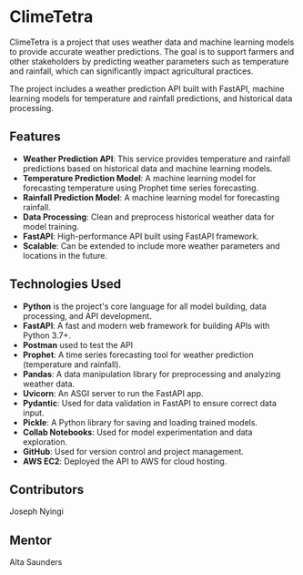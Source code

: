 # ClimeTetra

ClimeTetra is a project that uses weather data and machine learning models to provide accurate weather predictions. The goal is to support farmers and other stakeholders by predicting weather parameters such as temperature and rainfall, which can significantly impact agricultural practices.

The project includes a weather prediction API built with FastAPI, machine learning models for temperature and rainfall predictions, and historical data processing.

## Features

- **Weather Prediction API**: This service provides temperature and rainfall predictions based on historical data and machine learning models.
- **Temperature Prediction Model**: A machine learning model for forecasting temperature using Prophet time series forecasting.
- **Rainfall Prediction Model**: A machine learning model for forecasting rainfall.
- **Data Processing**: Clean and preprocess historical weather data for model training.
- **FastAPI**: High-performance API built using FastAPI framework.
- **Scalable**: Can be extended to include more weather parameters and locations in the future.

## Technologies Used

- **Python** is the project's core language for all model building, data processing, and API development.
- **FastAPI**: A fast and modern web framework for building APIs with Python 3.7+.
- **Postman** used to test the API
- **Prophet**: A time series forecasting tool for weather prediction (temperature and rainfall).
- **Pandas**: A data manipulation library for preprocessing and analyzing weather data.
- **Uvicorn**: An ASGI server to run the FastAPI app.
- **Pydantic**: Used for data validation in FastAPI to ensure correct data input.
- **Pickle**: A Python library for saving and loading trained models.
- **Collab Notebooks**: Used for model experimentation and data exploration.
- **GitHub**: Used for version control and project management.
- **AWS EC2**: Deployed the API to AWS for cloud hosting.

## Contributors
Joseph Nyingi
## Mentor
Alta Saunders
